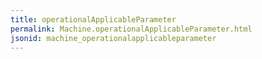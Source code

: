 ```yaml
---
title: operationalApplicableParameter
permalink: Machine.operationalApplicableParameter.html
jsonid: machine_operationalapplicableparameter
---
```

